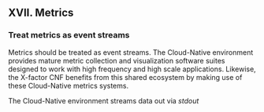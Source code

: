 ## XVII. Metrics
### Treat metrics as event streams

Metrics should be treated as event streams. The Cloud-Native environment provides mature metric collection and visualization software suites designed to work with high frequency and high scale applications. Likewise, the X-factor CNF benefits from this shared ecosystem by making use of these Cloud-Native metrics systems.

The Cloud-Native environment streams data out via *stdout* 
